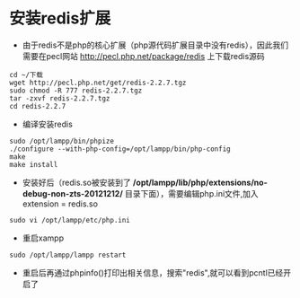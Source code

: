 # 安装redis扩展

* 由于redis不是php的核心扩展（php源代码扩展目录中没有redis），因此我们需要在pecl网站 http://pecl.php.net/package/redis 上下载redis源码

<pre><code>cd ~/下载
wget http://pecl.php.net/get/redis-2.2.7.tgz
sudo chmod -R 777 redis-2.2.7.tgz
tar -zxvf redis-2.2.7.tgz
cd redis-2.2.7
</code></pre>

* 编译安装redis
<pre><code>sudo /opt/lampp/bin/phpize
./configure --with-php-config=/opt/lampp/bin/php-config
make
make install
</code></pre>

* 安装好后（redis.so被安装到了 **/opt/lampp/lib/php/extensions/no-debug-non-zts-20121212/** 目录下面），需要编辑php.ini文件,加入 extension = redis.so
<pre><code>sudo vi /opt/lampp/etc/php.ini
</code></pre>

* 重启xampp
<pre><code>sudo /opt/lampp/lampp restart
</code></pre>

* 重启后再通过phpinfo()打印出相关信息，搜索"redis",就可以看到pcntl已经开启了
